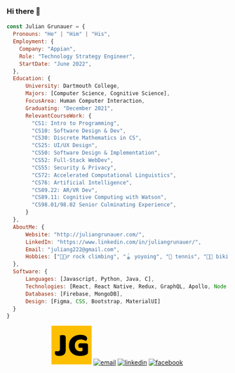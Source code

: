 ### Hi there 👋

```javascript
const Julian Grunauer = {
  Pronouns: "He" | "Him" | "His",
  Employment: {
    Company: "Appian",
    Role: "Technology Strategy Engineer",
    StartDate: "June 2022",
  },
  Education: {
      University: Dartmouth College,
      Majors: [Computer Science, Cognitive Science],
      FocusArea: Human Computer Interaction,
      Graduating: "December 2021",
      RelevantCourseWork: {
        "CS1: Intro to Programming",
        "CS10: Software Design & Dev",
        "CS30: Discrete Mathematics in CS",
        "CS25: UI/UX Design",
        "CS50: Software Design & Implementation",
        "CS52: Full-Stack WebDev",
        "CS55: Security & Privacy",
        "CS72: Accelerated Computational Linguistics",
        "CS76: Artificial Intelligence",
        "CS89.22: AR/VR Dev",
        "CS89.11: Cognitive Computing with Watson",
        "CS98.01/98.02 Senior Culminating Experience",
      }
  },
  AboutMe: {
      Website: "http://juliangrunauer.com/",
      LinkedIn: "https://www.linkedin.com/in/juliangrunauer/",
      Email: "juliang222@gmail.com",
      Hobbies: ["🧗🏻‍♂️ rock climbing", "🪀 yoyoing", "🎾 tennis", "🚴🏻 biking", "📚 reading"]
  },
  Software: {
      Languages: [Javascript, Python, Java, C],
      Technologies: [React, React Native, Redux, GraphQL, Apollo, Node.js],
      Databases: [Firebase, MongoDB],
      Design: [Figma, CSS, Bootstrap, MaterialUI]
  }
}
```

<p align="center" ju>
  <a href="http://juliangrunauer.com/" "_blank"><img src="/img/favicon.jpg" alt="facebook"/></a>
  <a href="mailto:juliang222@gmail.com" "_blank"><img src="https://img.icons8.com/color/96/000000/gmail.png" alt="email"/></a>
  <a href="https://www.linkedin.com/in/juliangrunauer/ "_blank""><img src="https://img.icons8.com/color/96/000000/linkedin.png" alt="linkedin"/></a>
  <a href="https://www.facebook.com/julian.grunauer" target= "_blank"><img src="https://img.icons8.com/color/96/000000/facebook.png" alt="facebook"/></a>
</p>
<!--
**juliang22/juliang22** is a ✨ _special_ ✨ repository because its `README.md` (this file) appears on your GitHub profile.

Here are some ideas to get you started:

- 🔭 I’m currently working on ...
- 🌱 I’m currently learning ...
- 👯 I’m looking to collaborate on ...
- 🤔 I’m looking for help with ...
- 💬 Ask me about ...
- 📫 How to reach me: ...
- 😄 Pronouns: ...
- ⚡ Fun fact: ...
-->
